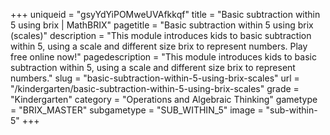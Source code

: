 +++
uniqueid = "gsyYdYiPOMweUVAfkkqf"
title = "Basic subtraction within 5 using brix | MathBRIX"
pagetitle = "Basic subtraction within 5 using brix (scales)"
description = "This module introduces kids to basic subtraction within 5, using a scale and different size brix to represent numbers. Play free online now!"
pagedescription = "This module introduces kids to basic subtraction within 5, using a scale and different size brix to represent numbers."
slug = "basic-subtraction-within-5-using-brix-scales"
url = "/kindergarten/basic-subtraction-within-5-using-brix-scales"
grade = "Kindergarten"
category = "Operations and Algebraic Thinking"
gametype = "BRIX_MASTER"
subgametype = "SUB_WITHIN_5"
image = "sub-within-5"
+++